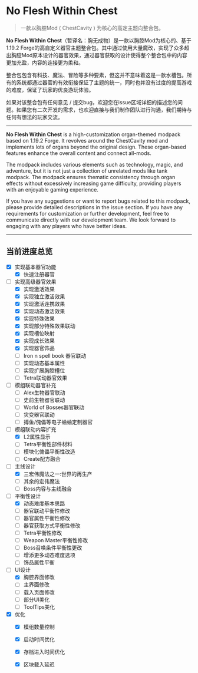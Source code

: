 # No Flesh Within Chest
> 一款以胸腔Mod ( ChestCavity ) 为核心的高定主题向整合包。

**No Flesh Within Chest**（暂译名：胸无成物）是一款以胸腔Mod为核心的、基于1.19.2 Forge的高自定义器官主题整合包。其中通过使用大量魔改，实现了众多超出胸腔Mod原本设计的器官效果，通过器官获取的设计使得整个整合包中的内容更加充盈，内容的连接更为柔和。

整合包包含有科技、魔法、冒险等多种要素，但这并不意味着这是一款水槽包。所有的系统都通过器官的有效衔接保证了主题的统一，同时也并没有过度的提高游戏的难度，保证了玩家的优良游玩体验。

如果对该整合包有任何意见 / 提交bug，欢迎您在issue区域详细的描述您的问题。如果您有二次开发的需求，也欢迎直接与我们制作团队进行沟通，我们期待与任何有想法的玩家交流。

---

**No Flesh Within Chest** is a high-customization organ-themed modpack based on 1.19.2 Forge. It revolves around the ChestCavity mod and implements lots of organs beyond the original design. These organ-based features enhance the overall content and connect all-mods.

The modpack includes various elements such as technology, magic, and adventure, but it is not just a collection of unrelated mods like tank modpack. The modpack ensures thematic consistency through organ effects without excessively increasing game difficulty, providing players with an enjoyable gaming experience.

If you have any suggestions or want to report bugs related to this modpack, please provide detailed descriptions in the issue section. If you have any requirements for customization or further development, feel free to communicate directly with our development team. We look forward to engaging with any players who have better ideas.

---

## 当前进度总览
- [x] 实现基本器官功能
    - [x] 快速注册器官
- [ ] 实现高级器官效果
    - [x] 实现激活效果
    - [x] 实现独立激活效果
    - [x] 实现激活连携效果
    - [x] 实现动态激活效果
    - [x] 实现特殊效果
    - [x] 实现部分特殊效果联动
    - [x] 实现槽位映射
    - [x] 实现成长效果
    - [x] 实现器官饰品
    - [ ] Iron n spell book 器官联动
    - [ ] 实现动态基本属性
    - [ ] 实现扩展胸腔槽位
    - [ ] Tetra联动器官效果
- [ ] 模组联动器官补充
    - [ ] Alex生物器官联动
    - [ ] 史前生物器官联动
    - [ ] World of Bosses器官联动
    - [ ] 灾变器官联动
    - [ ] 搏鱼/傀儡等电子蛐蛐定制器官
- [ ] 模组联动内容扩充
    - [x] L2属性显示
    - [ ] Tetra平衡性部件材料
    - [ ] 模块化傀儡平衡性改造
    - [ ] Create配方融合
- [ ] 主线设计
    - [x] 三宏伟魔法之一:世界的再生产
    - [ ] 其余的宏伟魔法
    - [ ] Boss内容与主线融合
- [ ] 平衡性设计
    - [x] 动态难度基本思路
    - [ ] 器官联动平衡性修改
    - [ ] 器官属性平衡性修改
    - [ ] 器官获取方式平衡性修改
    - [ ] Tetra平衡性修改
    - [ ] Weapon Master平衡性修改
    - [ ] Boss召唤条件平衡性更改
    - [ ] 增添更多动态难度选项
    - [ ] 饰品属性平衡
- [ ] UI设计
    - [x] 胸腔界面修改
    - [ ] 主界面修改
    - [ ] 载入页面修改
    - [ ] 部分UI美化
    - [ ] ToolTips美化
- [x] 优化
    - [x] 模组数量控制
    - [x] 启动时间优化
    - [x] 存档进入时间优化
    - [x] 区块载入延迟

